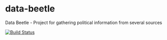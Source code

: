 # data-beetle
Data Beetle - Project for gathering political information from several sources

[![Build Status](https://travis-ci.org/jresendiz27/data-beetle.svg?branch=master)](https://travis-ci.org/jresendiz27/data-beetle)
